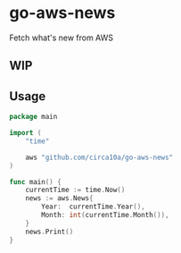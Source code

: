 # go-aws-news

Fetch what's new from AWS

## WIP

## Usage

```go
package main

import (
	"time"

	aws "github.com/circa10a/go-aws-news"
)

func main() {
	currentTime := time.Now()
	news := aws.News{
		Year:  currentTime.Year(),
		Month: int(currentTime.Month()),
	}
	news.Print()
}
```
